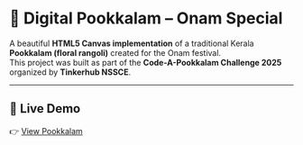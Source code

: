 # 🌸 Digital Pookkalam – Onam Special

A beautiful **HTML5 Canvas implementation** of a traditional Kerala **Pookkalam (floral rangoli)** created for the Onam festival.  
This project was built as part of the **Code-A-Pookkalam Challenge 2025** organized by **Tinkerhub NSSCE**.

---

## 🚀 Live Demo  
👉 [View Pookkalam](https://akshaya2004-ak.github.io/Code_A_Pookkalam/)  


